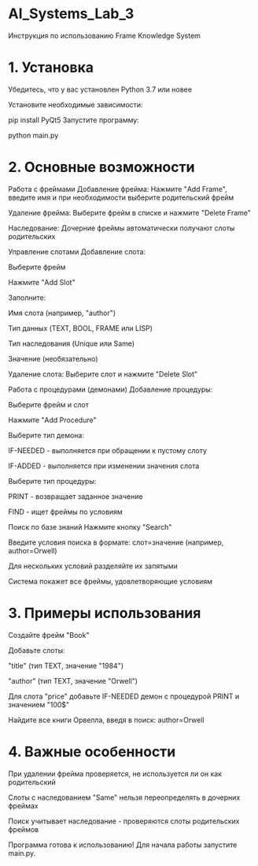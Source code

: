 # AI_Systems_Lab_3
Инструкция по использованию Frame Knowledge System
# 1. Установка
Убедитесь, что у вас установлен Python 3.7 или новее

Установите необходимые зависимости:

pip install PyQt5
Запустите программу:

python main.py
# 2. Основные возможности
Работа с фреймами
Добавление фрейма: Нажмите "Add Frame", введите имя и при необходимости выберите родительский фрейм

Удаление фрейма: Выберите фрейм в списке и нажмите "Delete Frame"

Наследование: Дочерние фреймы автоматически получают слоты родительских

Управление слотами
Добавление слота:

Выберите фрейм

Нажмите "Add Slot"

Заполните:

Имя слота (например, "author")

Тип данных (TEXT, BOOL, FRAME или LISP)

Тип наследования (Unique или Same)

Значение (необязательно)

Удаление слота: Выберите слот и нажмите "Delete Slot"

Работа с процедурами (демонами)
Добавление процедуры:

Выберите фрейм и слот

Нажмите "Add Procedure"

Выберите тип демона:

IF-NEEDED - выполняется при обращении к пустому слоту

IF-ADDED - выполняется при изменении значения слота

Выберите тип процедуры:

PRINT - возвращает заданное значение

FIND - ищет фреймы по условиям

Поиск по базе знаний
Нажмите кнопку "Search"

Введите условия поиска в формате: слот=значение (например, author=Orwell)

Для нескольких условий разделяйте их запятыми

Система покажет все фреймы, удовлетворяющие условиям

# 3. Примеры использования
Создайте фрейм "Book"

Добавьте слоты:

"title" (тип TEXT, значение "1984")

"author" (тип TEXT, значение "Orwell")

Для слота "price" добавьте IF-NEEDED демон с процедурой PRINT и значением "100$"

Найдите все книги Орвелла, введя в поиск: author=Orwell

# 4. Важные особенности
При удалении фрейма проверяется, не используется ли он как родительский

Слоты с наследованием "Same" нельзя переопределять в дочерних фреймах

Поиск учитывает наследование - проверяются слоты родительских фреймов

Программа готова к использованию! Для начала работы запустите main.py.
